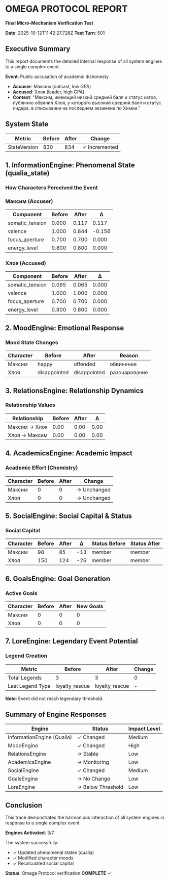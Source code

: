 # OMEGA PROTOCOL REPORT

**Final Micro-Mechanism Verification Test**

**Date**: 2025-10-12T11:42:27.728Z
**Test Turn**: 501

## Executive Summary

This report documents the detailed internal response of all system engines to a single complex event.

**Event**: Public accusation of academic dishonesty
- **Accuser**: Максим (outcast, low GPA)
- **Accused**: Хлоя (leader, high GPA)
- **Context**: "Максим, имеющий низкий средний балл и статус изгоя, публично обвинил Хлоя, у которого высокий средний балл и статус лидера, в списывании на последнем экзамене по Химии."

## System State

| Metric | Before | After | Change |
|--------|--------|-------|--------|
| StateVersion | 830 | 834 | ✓ Incremented |

## 1. InformationEngine: Phenomenal State (qualia_state)

### How Characters Perceived the Event

### Максим (Accuser)

| Component | Before | After | Δ |
|-----------|--------|-------|---|
| somatic_tension | 0.000 | 0.117 | 0.117 |
| valence | 1.000 | 0.844 | -0.156 |
| focus_aperture | 0.700 | 0.700 | 0.000 |
| energy_level | 0.800 | 0.800 | 0.000 |

### Хлоя (Accused)

| Component | Before | After | Δ |
|-----------|--------|-------|---|
| somatic_tension | 0.065 | 0.065 | 0.000 |
| valence | 1.000 | 1.000 | 0.000 |
| focus_aperture | 0.700 | 0.700 | 0.000 |
| energy_level | 0.800 | 0.800 | 0.000 |

## 2. MoodEngine: Emotional Response

### Mood State Changes

| Character | Before | After | Reason |
|-----------|--------|-------|--------|
| Максим | happy | offended | обвинение |
| Хлоя | disappointed | disappointed | разочарование |

## 3. RelationsEngine: Relationship Dynamics

### Relationship Values

| Relationship | Before | After | Δ |
|--------------|--------|-------|---|
| Максим → Хлоя | 0.00 | 0.00 | 0.00 |
| Хлоя → Максим | 0.00 | 0.00 | 0.00 |

## 4. AcademicsEngine: Academic Impact

### Academic Effort (Chemistry)

| Character | Before | After | Change |
|-----------|--------|-------|--------|
| Максим | 0 | 0 | → Unchanged |
| Хлоя | 0 | 0 | → Unchanged |

## 5. SocialEngine: Social Capital & Status

### Social Capital

| Character | Before | After | Δ | Status Before | Status After |
|-----------|--------|-------|---|---------------|--------------|
| Максим | 98 | 85 | -13 | member | member |
| Хлоя | 150 | 124 | -26 | member | member |

## 6. GoalsEngine: Goal Generation

### Active Goals

| Character | Before | After | New Goals |
|-----------|--------|-------|-----------|
| Максим | 0 | 0 | 0 |
| Хлоя | 0 | 0 | 0 |

## 7. LoreEngine: Legendary Event Potential

### Legend Creation

| Metric | Before | After | Change |
|--------|--------|-------|--------|
| Total Legends | 3 | 3 | 0 |
| Last Legend Type | loyalty_rescue | loyalty_rescue | - |

**Note**: Event did not reach legendary threshold.

## Summary of Engine Responses

| Engine | Status | Impact Level |
|--------|--------|--------------|
| InformationEngine (Qualia) | ✓ Changed | Medium |
| MoodEngine | ✓ Changed | High |
| RelationsEngine | → Stable | Low |
| AcademicsEngine | → Monitoring | Low |
| SocialEngine | ✓ Changed | Medium |
| GoalsEngine | → No Change | Low |
| LoreEngine | → Below Threshold | Low |

## Conclusion

This trace demonstrates the harmonious interaction of all system engines in response to a single complex event.

**Engines Activated**: 3/7

The system successfully:
- ✓ Updated phenomenal states (qualia)
- ✓ Modified character moods
- ✓ Recalculated social capital

**Status**: Omega Protocol verification **COMPLETE** ✓
